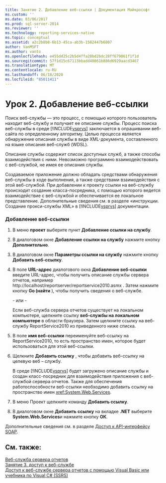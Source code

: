 ```yaml
---
title: Занятие 2. Добавление веб-ссылки | Документация Майкрософт
ms.custom: ''
ms.date: 03/06/2017
ms.prod: sql-server-2014
ms.reviewer: ''
ms.technology: reporting-services-native
ms.topic: conceptual
ms.assetid: a2c2b8b8-6b13-45ca-ab3b-1582447b6807
author: VanMSFT
ms.author: vanto
ms.openlocfilehash: e455dd25c2b5d4ffa28bd2bdc28ff679861f1f1d
ms.sourcegitcommit: 57f1d15c67113bbadd40861b886d6929aacd3467
ms.translationtype: MT
ms.contentlocale: ru-RU
ms.lasthandoff: 06/18/2020
ms.locfileid: "85011411"
---
```

# <a name="lesson-2-adding-a-web-reference"></a>Урок 2. Добавление веб-ссылки
  Поиск веб-службы — это процесс, с помощью которого пользователь находит веб-службу и получает ее описание службы. Процесс поиска веб-службы в среде [!INCLUDE[vsprvs](../includes/vsprvs-md.md)] заключается в опрашивании веб-сайта по определенному алгоритму. Целью процесса является обнаружение описания службы в виде XML-документа, составленного на языке описания веб-служб (WDSL).  
  
 Описание службы содержит список доступных служб, а также способы взаимодействия с ними. Невозможно программно взаимодействовать с веб-службой, не имея ее описания службы.  
  
 Создаваемое приложение должно обладать средствами обнаружения веб-службы в ходе выполнения, а также средствами взаимодействия с этой веб-службой. При добавлении к проекту ссылки на веб-службу происходит создание класса-посредника, с помощью которого ведется взаимодействие с веб-службой и обеспечивается ее локальное представление. Дополнительные сведения см. в разделе «инструкции. Создание прокси-службы XML» в [!INCLUDE[vsprvs](../includes/vsprvs-md.md)] документации.  
  
### <a name="to-add-a-web-reference"></a>Добавление веб-ссылки  
  
1.  В меню **проект** выберите пункт **Добавление ссылки на службу**.  
  
2.  В диалоговом окне **Добавление ссылки на службу** нажмите кнопку **Дополнительно**.  
  
3.  В диалоговом окне **Параметры ссылки на службу** нажмите кнопку **Добавить веб-ссылку**.  
  
4.  В поле **URL-адрес** диалогового окна **Добавление веб-ссылки** введите URL-адрес, чтобы получить описание службы сервера отчетов, например http://localhost/reportserver/reportservice2010.asmx . Затем нажмите кнопку **Go (найти** ), чтобы получить сведения о веб-службе.  
  
     \- или -  
  
     Если веб-служба сервера отчетов существует на локальном компьютере, щелкните ссылку **веб-службы на локальном компьютере** в области браузера. Затем щелкните ссылку на веб-службу ReportService2010 из приведенного ниже списка.  
  
5.  В поле **имя веб-ссылки** переименуйте веб-ссылку на ReportService2010, то есть пространство имен, которое будет использоваться для этой веб-ссылки.  
  
6.  Щелкните **Добавить ссылку** , чтобы добавить веб-ссылку на целевую веб – службу.  
  
     В среде [!INCLUDE[vsprvs](../includes/vsprvs-md.md)] будет загружено описание службы и создан класс-посредник для взаимодействия приложения с веб-службой сервера отчетов. Также для обеспечения работоспособности веб-ссылки необходимо добавить ссылку на пространство имен <xref:System.Web.Services>.  
  
7.  В меню Проект щелкните команду **Добавить ссылку**.  
  
8.  В диалоговом окне **Добавить ссылку** на вкладке **.NET** выберите **System.Web.Services**и нажмите кнопку **ОК**.  
  
 Дополнительные сведения см. в разделе [Доступ к API-интерфейсу SOAP](../reporting-services/report-server-web-service/accessing-the-soap-api.md).  
  
## <a name="see-also"></a>См. также:  
 [Веб-служба сервера отчетов](../reporting-services/report-server-web-service/report-server-web-service.md)   
 [Занятие 3. доступ к веб-службе](../../2014/tutorials/lesson-3-accessing-the-web-service.md)   
 [Доступ к веб-службе сервера отчетов с помощью Visual Basic или учебника по Visual C&#35; &#40;SSRS&#41;](../../2014/tutorials/access-report-server-web-service-vb-vcsharp-ssrs-tutorial.md)  
  
  
